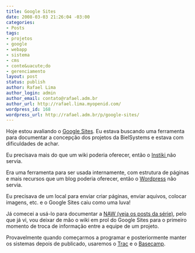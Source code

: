 ```yaml
---
title: Google Sites
date: 2008-03-03 21:26:04 -03:00
categories:
- Posts
tags:
- projetos
- google
- webapp
- sistema
- cms
- conte&uacute;do
- gerenciamento
layout: post
status: publish
author: Rafael Lima
author_login: admin
author_email: contato@rafael.adm.br
author_url: http://rafael.lima.myopenid.com/
wordpress_id: 168
wordpress_url: http://rafael.adm.br/p/google-sites/
---
```


Hoje estou avaliando o <a href="http://sites.google.com/">Google Sites</a>. Eu estava buscando uma ferramenta para documentar a concep&ccedil;&atilde;o dos projetos da BielSystems e estava com dificuldades de achar.

Eu precisava mais do que um wiki poderia oferecer, ent&atilde;o o <a href="http://www.instiki.org/">Instiki </a>n&atilde;o servia.

Era uma ferramenta para ser usada internamente, com estrutura de p&aacute;ginas e mais recursos que um blog poderia oferecer, ent&atilde;o o <a href="http://wordpress.org">Wordpress</a> n&atilde;o servia.

Eu precisava de um local para enviar criar p&aacute;ginas, enviar aquivos, colocar imagens, etc. e o Google Sites caiu como uma luva!

J&aacute; comecei a us&aacute;-lo para documentar a <a href="http://rafael.adm.br/tag/naw/">NAW (veja os posts da s&eacute;rie)</a>, pelo que j&aacute; vi, vou deixar de m&atilde;o o wiki em prol do Google Sites para o primeiro momento de troca de informa&ccedil;&atilde;o entre a equipe de um projeto.

Provavelmente quando come&ccedil;armos a programar e posteriormente manter os sistemas depois de publicado, usaremos o <a href="http://trac.edgewall.org/">Trac</a> e o <a href="http://basecamphq.com">Basecamp</a>.

